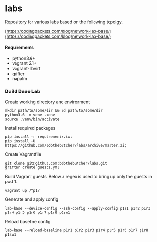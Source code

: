 # labs
Repository for various labs based on the following topolgy.

[https://codingpackets.com/blog/network-lab-base/](https://codingpackets.com/blog/network-lab-base/)

#### Requirements
- python3.6+
- vagrant 2.1+
- vagrant-libvirt
- grifter
- napalm


### Build Base Lab

Create working directory and environment
``` 
mkdir path/to/some/dir && cd path/to/some/dir
python3.6 -m venv .venv
source .venv/bin/activate
```

Install required packages
```
pip install -r requirements.txt
pip install -U https://github.com/bobthebutcher/labs/archive/master.zip
```

Create Vagrantfile 
``` 
git clone git@github.com:bobthebutcher/labs.git
grifter create guests.yml
```

Build Vagrant guests. Below a regex is used to bring 
up only the guests in pod 1.
``` 
vagrant up /^p1/
```

Generate and apply config
``` 
lab-base --device-config --ssh-config --apply-config p1r1 p1r2 p1r3 p1r4 p1r5 p1r6 p1r7 p1r8 p1sw1
```

Reload baseline config
``` 
lab-base --reload-baseline p1r1 p1r2 p1r3 p1r4 p1r5 p1r6 p1r7 p1r8 p1sw1
```